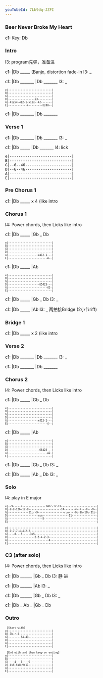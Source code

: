 ```yaml
---
youTubeId: 7Lb9dq-JZFI
---
```


### Beer Never Broke My Heart

c1: Key: Db

### Intro

l3: program先弹，准备进

c1: |Db _____ (Banjo, distortion fade-in
l3:  _

c1: |Db _______ |Db _______
l3:  _

<span style="font-size:0.7em; scroll-snap-stop: always; scroll-snap-align: start;">

```
e|----------------------------|
B|----------------------------|
G|----------------------------|
D|-----------------23---------|
A|-412x4-412-1-x12x--42-------|
E|------------4---------0240--|
```
</span>

c1: |Db _______ |Db _______

### Verse 1

c1: |Db _______ |Db _______
l3:  _

c1: |Db   _____ |Db _______
l4:  lick
<span style="font-size:0.7em; scroll-snap-stop: always; scroll-snap-align: start;">

```
e|----------------------------|
B|----------------------------|
G|--6--46---------------------|
D|--6--46---------------------|
A|----------------------------|
E|----------------------------|
```
</span>

### Pre Chorus 1

c1: |Db _____ x 4 (like intro

### Chorus 1

l4: Power chords, then Licks like intro

c1: |Db _____ |Gb _ Db

<span style="font-size:0.7em; scroll-snap-stop: always; scroll-snap-align: start;">

```
e|----------------------------|
B|----------------------------|
G|----------------------------|
D|----------------------------|
A|-------------------x412-1---|
E|-------------------------4--|
```
</span>

c1: |Db _____ |Ab

<span style="font-size:0.7em; scroll-snap-stop: always; scroll-snap-align: start;">

```
e|----------------------------|
B|----------------------------|
G|----------------------------|
D|--------------------65423---|
A|-------------------------42-|
E|----------------------------|
```
</span>

c1: |Db _____ |Gb _ Db
l3:  _

c1: |Db _____ |Ab
l3:  _         两拍接Bridge (2小节riff)

### Bridge 1

c1: |Db _____ x 2 (like intro

### Verse 2

c1: |Db _______ |Db _______
l3:  _

c1: |Db _______ |Db _______

### Chorus 2

l4: Power chords, then Licks like intro

c1: |Db _____ |Gb _ Db

<span style="font-size:0.7em; scroll-snap-stop: always; scroll-snap-align: start;">

```
e|----------------------------|
B|----------------------------|
G|----------------------------|
D|----------------------------|
A|-------------------x412-1---|
E|-------------------------4--|
```
</span>

c1: |Db _____ |Ab

<span style="font-size:0.7em; scroll-snap-stop: always; scroll-snap-align: start;">

```
e|----------------------------|
B|----------------------------|
G|----------------------------|
D|--------------------65423---|
A|-------------------------42-|
E|----------------------------|
```
</span>

c1: |Db _____ |Gb _ Db
l3:  _

c1: |Db _____ |Ab _ Db
l3:  _

### Solo

l4: play in E major

<span style="font-size:0.7em; scroll-snap-stop: always; scroll-snap-align: start;">

```
e|--9-----9---------------14br-12-13-----------------------|
B|-9-9-12b-12-9---------------------14-------4--7---8---9--|
G|-------------11br-9-----------------run----6b-9b-10b-11b-|
D|-------------------run-----------------11----------------|
A|----------------------9----------------------------------|
E|---------------------------------------------------------|
```
</span>

<span style="font-size:0.7em; scroll-snap-stop: always; scroll-snap-align: start;">

```
e|---------------------------------------------------------|
B|-9-7-7-4-4-2-2-------------------------------------------|
G|----8---5-----3s5----------------------------------------|
D|-----------------6-5-4-2-3-------------------------------|
A|--------------------------4------------------------------|
E|---------------------------------------------------------|
```
</span>

### C3 (after solo)

l4: Power chords, then Licks like intro

c1: |Db ______ |Gb _ Db
l3:  静         进

c1: |Db ______ |Ab
l3:  _

c1: |Db ______ |Gb _ Db
l3:  _

c1: |Db _ Ab _ |Gb _ Db

### Outro

<span style="font-size:0.7em; scroll-snap-stop: always; scroll-snap-align: start;">

```
 [Start with]
e|----------------------------|
B|-7b-r-5---------------------|
G|--------64-43---------------|
D|----------------------------|
A|----------------------------|
E|----------------------------|

 [End with and then keep on ending]
e|----------------------------|
B|----------------------------|
G|----4---6----9--------------|
D|-4s6-6s8-9s11---------------|
A|----------------------------|
E|----------------------------|

```
</span>
